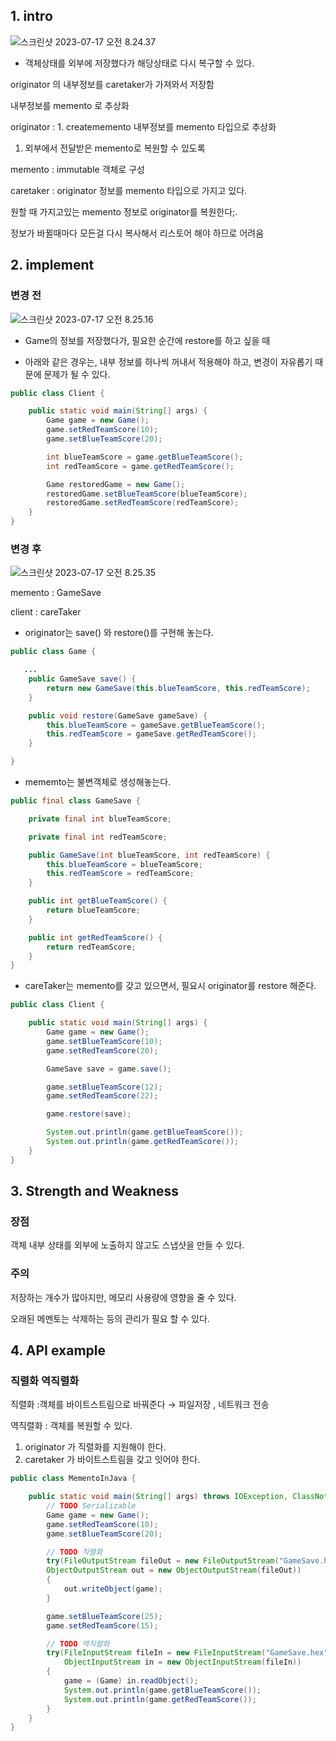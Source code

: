 ## 1. intro

![스크린샷 2023-07-17 오전 8.24.37](img/memento-01.png)

- 객체상태를 외부에 저장했다가 해당상태로 다시 복구할 수 있다.



originator 의 내부정보를 caretaker가 가져와서 저장함

내부정보를 memento 로 추상화

originator : 1. creatememento 내부정보를 memento 타입으로 추상화

1. 외부에서 전달받은 memento로 복원할 수 있도록

memento : immutable 객체로 구성

caretaker : originator 정보를 memento 타입으로 가지고 있다.

원할 때 가지고있는 memento 정보로 originator를 복원한다;.

정보가 바뀔때마다 모든걸 다시 복사해서 리스토어 해야 하므로 어려움



## 2. implement

### 변경 전

![스크린샷 2023-07-17 오전 8.25.16](img/memento-02.png)

- Game의 정보를 저장했다가, 필요한 순간에 restore를 하고 싶을 때

- 아래와 같은 경우는, 내부 정보를 하나씩 꺼내서 적용해야 하고, 변경이 자유롭기 때문에 문제가 될 수 있다.

```java
public class Client {

    public static void main(String[] args) {
        Game game = new Game();
        game.setRedTeamScore(10);
        game.setBlueTeamScore(20);

        int blueTeamScore = game.getBlueTeamScore();
        int redTeamScore = game.getRedTeamScore();

        Game restoredGame = new Game();
        restoredGame.setBlueTeamScore(blueTeamScore);
        restoredGame.setRedTeamScore(redTeamScore);
    }
}
```

### 변경 후

![스크린샷 2023-07-17 오전 8.25.35](img/memento-03.png)



memento : GameSave

client : careTaker

- originator는 save() 와 restore()를 구현해 놓는다.

```java
public class Game {

   ...
    public GameSave save() {
        return new GameSave(this.blueTeamScore, this.redTeamScore);
    }

    public void restore(GameSave gameSave) {
        this.blueTeamScore = gameSave.getBlueTeamScore();
        this.redTeamScore = gameSave.getRedTeamScore();
    }

}
```

- mememto는 불변객체로 생성해놓는다.

```java
public final class GameSave {

    private final int blueTeamScore;

    private final int redTeamScore;

    public GameSave(int blueTeamScore, int redTeamScore) {
        this.blueTeamScore = blueTeamScore;
        this.redTeamScore = redTeamScore;
    }

    public int getBlueTeamScore() {
        return blueTeamScore;
    }

    public int getRedTeamScore() {
        return redTeamScore;
    }
}
```

- careTaker는 memento를 갖고 있으면서, 필요시 originator를 restore 해준다.

```java
public class Client {

    public static void main(String[] args) {
        Game game = new Game();
        game.setBlueTeamScore(10);
        game.setRedTeamScore(20);

        GameSave save = game.save();

        game.setBlueTeamScore(12);
        game.setRedTeamScore(22);

        game.restore(save);

        System.out.println(game.getBlueTeamScore());
        System.out.println(game.getRedTeamScore());
    }
}
```



## 3. Strength and Weakness

### 장점

객체 내부 상태를 외부에 노출하지 않고도 스냅샷을 만들 수 있다.

### 주의

저장하는 개수가 많아지만, 메모리 사용량에 영향을 줄 수 있다.

오래된 메멘토는 삭제하는 등의 관리가 필요 할 수 있다.



## 4. API example

### 직렬화 역직렬화

직렬화 :객체를 바이트스트림으로 바꿔준다 → 파일저장 , 네트워크 전송

역직렬화 : 객체를 복원할 수 있다.

1. originator 가 직렬화를 지원해야 한다.
2. caretaker 가 바이트스트림을 갖고 잇어야 한다.

```java
public class MementoInJava {

    public static void main(String[] args) throws IOException, ClassNotFoundException {
        // TODO Serializable
        Game game = new Game();
        game.setRedTeamScore(10);
        game.setBlueTeamScore(20);

        // TODO 직렬화
        try(FileOutputStream fileOut = new FileOutputStream("GameSave.hex");
        ObjectOutputStream out = new ObjectOutputStream(fileOut))
        {
            out.writeObject(game);
        }

        game.setBlueTeamScore(25);
        game.setRedTeamScore(15);

        // TODO 역직렬화
        try(FileInputStream fileIn = new FileInputStream("GameSave.hex");
            ObjectInputStream in = new ObjectInputStream(fileIn))
        {
            game = (Game) in.readObject();
            System.out.println(game.getBlueTeamScore());
            System.out.println(game.getRedTeamScore());
        }
    }
}
```